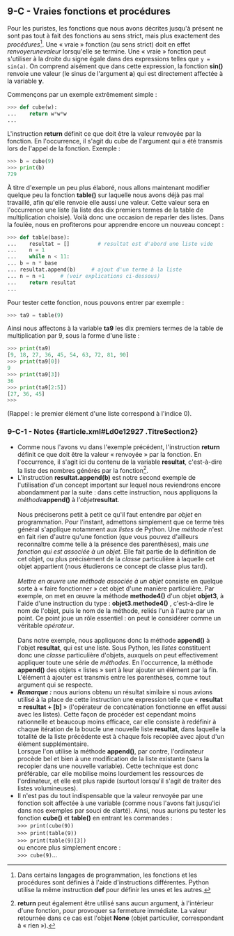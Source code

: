 ## 9-C - Vraies fonctions et procédures

Pour les puristes, les fonctions que nous avons décrites jusqu'à présent
ne sont pas tout à fait des fonctions au sens strict, mais plus
exactement des *procédures*[^note_34].
Une « vraie » fonction (au sens strict) doit en effet
*renvoyerunevaleur* lorsqu'elle se termine. Une « vraie » fonction peut
s'utiliser à la droite du signe égale dans des expressions telles que
`y = sin(a)`. On comprend aisément
que dans cette expression, la fonction **sin()** renvoie une valeur (le
sinus de l'argument **a**) qui est directement affectée à la variable
**y**.

Commençons par un exemple extrêmement simple :



```python
>>> def cube(w):
...    return w*w*w
...
```



L'instruction **return** définit ce que doit être la valeur renvoyée par
la fonction. En l'occurrence, il s'agit du cube de l'argument qui a été
transmis lors de l'appel de la fonction. Exemple :



```python
>>> b = cube(9)
>>> print(b)
729
```



À titre d'exemple un peu plus élaboré, nous allons maintenant modifier
quelque peu la fonction **table()** sur laquelle nous avons déjà pas mal
travaillé, afin qu'elle renvoie elle aussi une valeur. Cette valeur sera
en l'occurrence une liste (la liste des dix premiers termes de la table
de multiplication choisie). Voilà donc une occasion de reparler des
listes. Dans la foulée, nous en profiterons pour apprendre encore un
nouveau concept :



```python
>>> def table(base):
...    resultat = []	     # resultat est d'abord une liste vide
...    n = 1
...    while n < 11:
...	b = n * base
...	resultat.append(b)     # ajout d'un terme à la liste
...	n = n +1	 # (voir explications ci-dessous)
...    return resultat
...
```



Pour tester cette fonction, nous pouvons entrer par exemple :



```python
>>> ta9 = table(9)
```



Ainsi nous affectons à la variable **ta9** les dix premiers termes de la
table de multiplication par 9, sous la forme d'une liste :



```python
>>> print(ta9)
[9, 18, 27, 36, 45, 54, 63, 72, 81, 90]
>>> print(ta9[0])
9
>>> print(ta9[3])
36
>>> print(ta9[2:5])
[27, 36, 45]
>>> 
```



(Rappel : le premier élément d'une liste correspond à l'indice 0).

### 9-C-1 - Notes {#article.xml#Ld0e12927 .TitreSection2}

-   Comme nous l'avons vu dans l'exemple précédent, l'instruction
    **return** définit ce que doit être la valeur « renvoyée » par la
    fonction. En l'occurrence, il s'agit ici du contenu de la variable
    **resultat**, c'est-à-dire la liste des nombres générés par la
    fonction[^note_35].
-   L'instruction **resultat.append(b)** est notre second exemple de
    l'utilisation d'un concept important sur lequel nous reviendrons
    encore abondamment par la suite : dans cette instruction, nous
    appliquons la *méthode***append()** à l'*objet***resultat**.\
    \
     Nous préciserons petit à petit ce qu'il faut entendre par *objet*
    en programmation. Pour l'instant, admettons simplement que ce terme
    très général s'applique notamment aux *listes* de Python. Une
    *méthode* n'est en fait rien d'autre qu'une fonction (que vous
    pouvez d'ailleurs reconnaître comme telle à la présence des
    parenthèses), mais *une fonction qui est associée à un objet*. Elle
    fait partie de la définition de cet objet, ou plus précisément de la
    *classe* particulière à laquelle cet objet appartient (nous
    étudierons ce concept de classe plus tard).\
    \
    *Mettre en œuvre une méthode associée à un objet* consiste en
    quelque sorte à « faire fonctionner » cet objet d'une manière
    particulière. Par exemple, on met en œuvre la méthode **methode4()**
    d'un objet **objet3**, à l'aide d'une instruction du type :
    **objet3.methode4()** , c'est-à-dire le nom de l'objet, puis le nom
    de la méthode, reliés l'un à l'autre par un point. Ce point joue un
    rôle essentiel : on peut le considérer comme un véritable
    *opérateur*.\
    \
     Dans notre exemple, nous appliquons donc la méthode **append()** à
    l'objet **resultat**, qui est une liste. Sous Python, les *listes*
    constituent donc une *classe* particulière d'objets, auxquels on
    peut effectivement appliquer toute une série de *méthodes*. En
    l'occurrence, la méthode **append()** des objets « listes » sert à
    leur ajouter un élément par la fin. L'élément à ajouter est transmis
    entre les parenthèses, comme tout argument qui se respecte.
-   ***Remarque :*** nous aurions obtenu un résultat similaire si nous
    avions utilisé à la place de cette instruction une expression telle
    que « **resultat = resultat +
    [b]** » (l'opérateur de concaténation fonctionne en effet
    aussi avec les listes). Cette façon de procéder est cependant moins
    rationnelle et beaucoup moins efficace, car elle consiste à
    redéfinir à chaque itération de la boucle une nouvelle liste
    **resultat**, dans laquelle la totalité de la liste précédente est à
    chaque fois recopiée avec ajout d'un élément supplémentaire.\
     Lorsque l'on utilise la méthode **append()**, par contre,
    l'ordinateur procède bel et bien à une modification de la liste
    existante (sans la recopier dans une nouvelle variable). Cette
    technique est donc préférable, car elle mobilise moins lourdement
    les ressources de l'ordinateur, et elle est plus rapide (surtout
    lorsqu'il s'agit de traiter des listes volumineuses).
-   Il n'est pas du tout indispensable que la valeur renvoyée par une
    fonction soit affectée à une variable (comme nous l'avons fait
    jusqu'ici dans nos exemples par souci de clarté). Ainsi, nous
    aurions pu tester les fonction **cube()** et **table()** en entrant
    les commandes :\
    `>>> print(cube(9))`\
    `>>> print(table(9))`\
    `>>> print(table(9)[3])`\
     ou encore plus simplement encore :\
    `>>> cube(9)`...


[^note_34]: Dans certains langages de programmation, les fonctions et les procédures sont définies à l'aide d'instructions différentes. Python utilise la même instruction **def** pour définir les unes et les autres.

[^note_35]: **return** peut également être utilisé sans aucun argument, à l'intérieur d'une fonction, pour provoquer sa fermeture immédiate. La valeur retournée dans ce cas est l'objet **None** (objet particulier, correspondant à « rien »).
